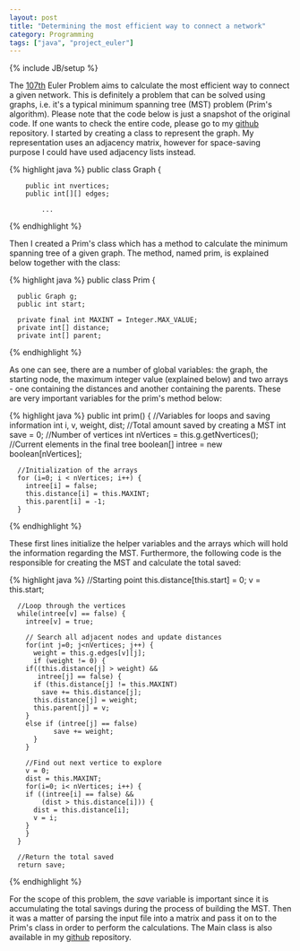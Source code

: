 ```yaml
---
layout: post
title: "Determining the most efficient way to connect a network"
category: Programming
tags: ["java", "project_euler"]
---
```

{% include JB/setup %}

The [107th](http://projecteuler.net/index.php?section=problems&id=107) Euler
Problem aims to calculate the most efficient way to connect a given network.
This is definitely a problem that can be solved using graphs, i.e. it's a
typical minimum spanning tree (MST) problem (Prim's algorithm). Please note
that the code below is just a snapshot of the original code. If one wants to
check the entire code, please go to my
[github](http://github.com/carvil/projecteuler) repository. I started by
creating a class to represent the graph. My representation uses an adjacency
matrix, however for space-saving purpose I could have used adjacency lists
instead.

{% highlight java %}
    public class Graph {

    	public int nvertices;
    	public int[][] edges;

            ...
{% endhighlight %}

Then I created a Prim's class which has a method to calculate the minimum
spanning tree of a given graph. The method, named prim, is explained below
together with the class:

{% highlight java %}
    public class Prim {

      public Graph g;
      public int start;

      private final int MAXINT = Integer.MAX_VALUE;
      private int[] distance;
      private int[] parent;
{% endhighlight %}

As one can see, there are a number of global variables: the graph, the
starting node, the maximum integer value (explained below) and two arrays -
one containing the distances and another containing the parents. These are
very important variables for the prim's method below:

{% highlight java %}
    public int prim() {
      //Variables for loops and saving information
      int i, v, weight, dist;
      //Total amount saved by creating a MST
      int save = 0;
      //Number of vertices
      int nVertices = this.g.getNvertices();
      //Current elements in the final tree
      boolean[] intree = new boolean[nVertices];

      //Initialization of the arrays
      for (i=0; i < nVertices; i++) {
        intree[i] = false;
        this.distance[i] = this.MAXINT;
        this.parent[i] = -1;
      }
{% endhighlight %}

These first lines initialize the helper variables and the arrays which will
hold the information regarding the MST. Furthermore, the following code is the
responsible for creating the MST and calculate the total saved:

{% highlight java %}
      //Starting point
      this.distance[this.start] = 0;
      v = this.start;

      //Loop through the vertices
      while(intree[v] == false) {
        intree[v] = true;

        // Search all adjacent nodes and update distances
        for(int j=0; j<nVertices; j++) {
          weight = this.g.edges[v][j];
          if (weight != 0) {
    	if((this.distance[j] > weight) &&
    	   intree[j] == false) {
    	  if (this.distance[j] != this.MAXINT)
    	    save += this.distance[j];
    	  this.distance[j] = weight;
    	  this.parent[j] = v;
    	}
    	else if (intree[j] == false)
    	       save += weight;
          }
        }

        //Find out next vertice to explore
        v = 0;
        dist = this.MAXINT;
        for(i=0; i< nVertices; i++) {
    	if ((intree[i] == false) &&
    	    (dist > this.distance[i])) {
    	  dist = this.distance[i];
    	  v = i;
    	}
        }
      }

      //Return the total saved
      return save;
{% endhighlight %}

For the scope of this problem, the _save_ variable is important since it is
accumulating the total savings during the process of building the MST. Then it
was a matter of parsing the input file into a matrix and pass it on to the
Prim's class in order to perform the calculations. The Main class is also
available in my [github](http://github.com/carvil/projecteuler) repository.

